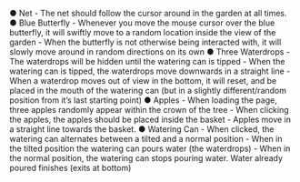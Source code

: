 ● Net
    - The net should follow the cursor around in the garden at all times.
● Blue Butterfly
    - Whenever you move the mouse cursor over the blue butterfly, it will swiftly move to a random location inside the view of the garden
    - When the butterfly is not otherwise being interacted with, it will  slowly move around in random directions on  its own
● Three Waterdrops
    - The waterdrops will be hidden until the watering can is tipped
    - When the watering can is tipped, the waterdrops move downwards in a  straight line
    - When a waterdrop moves out of view in the bottom, it will reset, and be placed in the mouth of the watering can (but in a slightly different/random position from it’s last starting point)
● Apples
    - When loading the page, three apples randomly appear within the crown of the tree
    - When clicking the apples, the apples should be placed inside the basket
    - Apples move in a straight line towards the basket.
● Watering Can
    - When clicked, the watering can alternates between a tilted and a normal position
    - When in the tilted position the watering can pours water (the waterdrops)
    - When in the normal position, the watering can stops pouring water. Water already poured finishes (exits at bottom)


